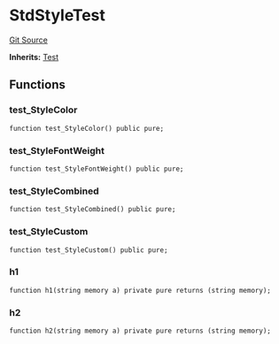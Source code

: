 # StdStyleTest
[Git Source](https://github.com/dustinstacy/boncurs/blob/7928cae257b46ede89b50d06eaae18601fcd0340/lib/forge-std/test/StdStyle.t.sol)

**Inherits:**
[Test](/lib/forge-std/src/Test.sol/abstract.Test.md)


## Functions
### test_StyleColor


```solidity
function test_StyleColor() public pure;
```

### test_StyleFontWeight


```solidity
function test_StyleFontWeight() public pure;
```

### test_StyleCombined


```solidity
function test_StyleCombined() public pure;
```

### test_StyleCustom


```solidity
function test_StyleCustom() public pure;
```

### h1


```solidity
function h1(string memory a) private pure returns (string memory);
```

### h2


```solidity
function h2(string memory a) private pure returns (string memory);
```

